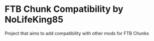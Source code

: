 # FTB Chunk Compatibility by NoLifeKing85

Project that aims to add compatibility with other mods for FTB Chunks